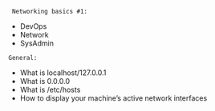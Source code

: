 ` Networking basics #1:`
- DevOps
- Network
- SysAdmin

`General:`
* What is localhost/127.0.0.1
* What is 0.0.0.0
* What is /etc/hosts
* How to display your machine’s active network interfaces

